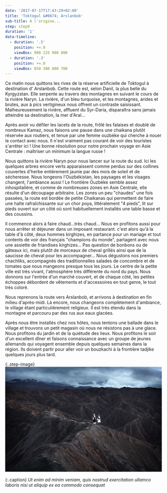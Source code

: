 ```yaml
---
date: '2017-07-17T17:43:29+02:00'
title: 'Toktogul &#8674; Arslanbob'
sub-title: A l'origine...
step: step9
duration: '1'
data-timeline:
  - duration: '.5'
    position: +=.0
    viewBox: 900 225 900 800
  - duration: '.3'
    position: +=.0
    viewBox: 850 300 800 700
---
```

Ce matin nous quittons les rives de la réserve artificielle de Toktogul à destination d' Arslanbob. Cette route est, selon Danil, la plus belle du Kyrgyzstan. Elle serpente au travers des montagnes en suivant le cours de la rivière Naryn. La rivière, d'un bleu turquoise, et les montagnes, arides et brutes, aux à pics vertigineux nous offrent un contraste saisissant. Malheureusement la rivière, affluent du Syr-Daria, disparaîtra sans jamais atteindre sa destination, la mer d'Aral...

Après avoir vu défiler les lacets de la route, frôlé les falaises et doublé de nombreux Kamaz, nous faisons une pause dans une chaikana plutôt réservée aux routiers, et tenue par une femme ouzbèke qui cherche à nouer le contact avec nous. Il n'est vraiment pas courant de voir des touristes s'arrêter ici ! Une bonne résolution pour notre prochain voyage en Asie Centrale : maîtriser un minimum la langue russe !

Nous quittons la rivière Naryn pour nous lancer sur la route du sud. Ici les quelques arbres encore verts apparaissent comme perdus sur des collines couvertes d'herbe entièrement jaunie par des mois de soleil et de sécheresse. Nous longeons l'Ouzbékistan, les paysages et les visages changent, l'ambiance aussi ! Le frontière Ouzbèke semble assez inhospitalière, et comme de nombreuses zones en Asie Centrale, elle résulte d'un découpage arbitraire.
Les zones un peu "chaudes" une fois passées, la route est bordée de petite Chaikanas qui permettent de faire une halte rafraîchissante sur un chor poya, littéralement "4 pieds", lit sur pieds ouvert sur un côté où sont habituellement installés une table basse et des coussins. 

Il commence alors à faire chaud...très chaud... Nous en profitons aussi pour nous arrêter et déjeuner dans un imposant restaurant. c'est alors qu'à la table d'à côté, deux hommes kirghizes, en partance pour un mariage et tout contents de voir des français "champions du monde", partagent avec nous une assiette de friandises kirghizes... Pas question de bonbons ou de gâteaux ici, mais plutôt de morceaux de cheval grillés ainsi que de la saucisse de cheval pour les accompagner... Nous dégustons nos premiers chachliks, accompagnés des traditionnelles salades de concombre et de tomates que nous mangeons presque tous les jours. Le centre de la petite ville est très vivant, l'atmosphère très différente du nord du pays. Nous donnons sur l'entrée d'un marché couvert, et de chaque côté, les petites échoppes débordent de vêtements et d'accessoires en tout genre, le tout très coloré.

Nous reprenons la route vers Arslanbob, et arrivons à destination en fin milieu d'après-midi. Là encore, nous changeons complètement d'ambiance, le village étant particulièrement religieux. Il est très étendu dans la montagne et parcouru par des rus aux eaux glacées. 

Après nous être installés chez nos hôtes, nous tentons une ballade dans le village et trouvons un petit magasin où nous ne résistons pas à une glace. Nous profitons du jardin et de la quiétude des lieux. Nous profitons le soir d'un excellent dîner et faisons connaissance avec un groupe de jeunes allemands qui voyagent ensemble depuis quelques semaines dans la région. Ils doivent partir pour aller voir un bouzkachi à la frontière tadjike quelques jours plus tard. 

{:.step-image}
[![](/assets/img/uploads/kirghyzstan.jpeg)](/assets/img/uploads/kirghyzstan.jpeg "kirghyzstan")

{:.caption}
_Ut enim ad minim veniam, quis nostrud exercitation ullamco laboris nisi ut aliquip ex ea commodo consequat_
